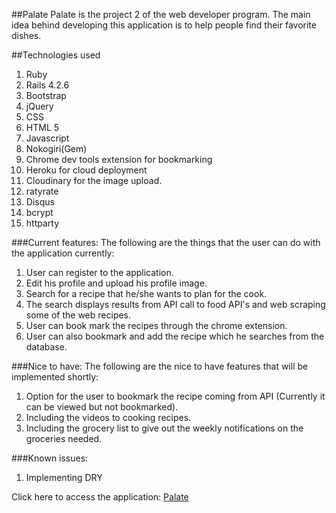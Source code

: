 ##Palate
Palate is the project 2 of the web developer program. The main idea behind developing this application is to help people find their favorite dishes.

##Technologies used
1. Ruby
2. Rails 4.2.6
3. Bootstrap
4. jQuery
5. CSS
6. HTML 5
7. Javascript
8. Nokogiri(Gem)
9. Chrome dev tools extension for bookmarking
9. Heroku for cloud deployment
10. Cloudinary for the image upload.
11. ratyrate
12. Disqus
13. bcrypt
14. httparty

###Current features:
The following are the things that the user can do with the application currently:

1. User can register to the application.
2. Edit his profile and upload his profile image.
3. Search for a recipe that he/she wants to plan for the cook.
4. The search displays results from API call to food API's and web scraping some of the web recipes.
5. User can book mark the recipes through the chrome extension.
6. User can also bookmark and add the recipe which he searches from the database.

###Nice to have:
The following are the nice to have features that will be implemented shortly:

1. Option for the user to bookmark the recipe coming from API (Currently it can be viewed but not bookmarked).
2. Including the videos to cooking recipes.
3. Including the grocery list to give out the weekly notifications on the groceries needed.

###Known issues:

1. Implementing DRY

Click here to access the application: [Palate](
https://wdi15project2.herokuapp.com/)
